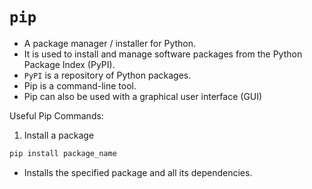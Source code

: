 # `pip`
- A package manager / installer for Python.
- It is used to install and manage software packages from the Python Package Index (PyPI).
- `PyPI` is a repository of Python packages.
- Pip is a command-line tool.
- Pip can also be used with a graphical user interface (GUI)

Useful Pip Commands:

1. Install a package
```python
pip install package_name
```
- Installs the specified package and all its dependencies.
